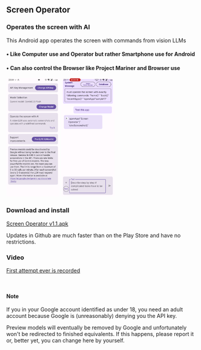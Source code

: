 ## Screen Operator
### Operates the screen with AI
This Android app operates the screen with commands from vision LLMs



#### • Like Computer use and Operator but rather Smartphone use for Android

#### • Can also control the Browser like Project Mariner and Browser use

<img src="https://github.com/Android-PowerUser/ScreenOperator/blob/main/Screenshot_20250802-230431_Screen%20Operator.png" alt="" width="141"/> <img src="https://github.com/Android-PowerUser/ScreenOperator/blob/main/Screenshot_20250802-231135_Screen%20Operator.png" alt="" width="141"/>

### Download and install
[Screen Operator v1.1.apk](https://github.com/Android-PowerUser/Screen_Operator/releases/download/v2025.7.18/Screen.Operator.v1.1.apk)

Updates in Github are much faster than on the Play Store and have no restrictions.


### Video
[First attempt ever is recorded](https://m.youtube.com/watch?v=o095RSFXJuc)

<br/>

#### Note

If you in your Google account identified as under 18, you need an adult account because Google is (unreasonably) denying you the API key.

Preview models will eventually be removed by Google and unfortunately won't be redirected to finished equivalents. If this happens, please report it or, better yet, you can change here by yourself.
